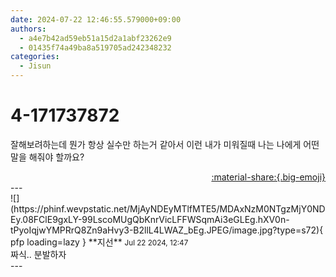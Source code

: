 ```yaml
---
date: 2024-07-22 12:46:55.579000+09:00
authors:
  - a4e7b42ad59eb51a15d2a1abf23262e9
  - 01435f74a49ba8a519705ad242348232
categories:
  - Jisun
---
```


# 4-171737872

<div class="post-container" markdown="1">
<div class="content-container md-sidebar__scrollwrap" markdown="1">

잘해보려하는데 뭔가 항상 실수만 하는거 같아서 이런 내가 미워질때 나는 나에게 어떤말을 해줘야 할까요?<br>

</div>
</div>

<div style="text-align: right;" markdown="1">
<a href="https://weverse.io/fromis9/fanpost/4-171737872" style="text-align: right;">:material-share:{.big-emoji}</a>
</div>
---

<div class="comments-container md-sidebar__scrollwrap" markdown="1">
<div class="comment" markdown="1">
<div class='id-container' markdown="1">
![](https://phinf.wevpstatic.net/MjAyNDEyMTlfMTE5/MDAxNzM0NTgzMjY0NDEy.08FClE9gxLY-99LscoMUgQbKnrVicLFFWSqmAi3eGLEg.hXV0n-tPyoIqjwYMPRrQ8Zn9aHvy3-B2llL4LWAZ_bEg.JPEG/image.jpg?type=s72){ pfp loading=lazy }
**<span class="artist">지선</span>** <small>Jul 22 2024, 12:47</small><br>
</div>
<div class='comment-body' markdown="1">
짜식.. 분발하자 
</div>
</div>
</div>
---

